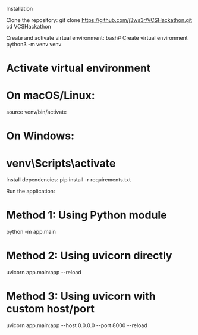 
Installation

Clone the repository:
git clone https://github.com/j3ws3r/VCSHackathon.git
cd VCSHackathon

Create and activate virtual environment:
bash# Create virtual environment
python3 -m venv venv

# Activate virtual environment
# On macOS/Linux:
source venv/bin/activate

# On Windows:
# venv\Scripts\activate

Install dependencies:
pip install -r requirements.txt

Run the application:
# Method 1: Using Python module
python -m app.main

# Method 2: Using uvicorn directly
uvicorn app.main:app --reload

# Method 3: Using uvicorn with custom host/port
uvicorn app.main:app --host 0.0.0.0 --port 8000 --reload